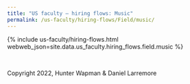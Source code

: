 ```yaml
---
title: "US faculty — hiring flows: Music"
permalink: /us-faculty/hiring-flows/Field/music/
---
```


{% include us-faculty/hiring-flows.html webweb_json=site.data.us_faculty.hiring_flows.field.music %}

<br>

Copyright 2022, Hunter Wapman & Daniel Larremore